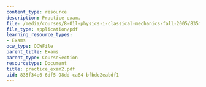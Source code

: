 ```yaml
---
content_type: resource
description: Practice exam.
file: /media/courses/8-01l-physics-i-classical-mechanics-fall-2005/835f34e66df598ddca84bfbdc2eabdf1_practice_exam2.pdf
file_type: application/pdf
learning_resource_types:
- Exams
ocw_type: OCWFile
parent_title: Exams
parent_type: CourseSection
resourcetype: Document
title: practice_exam2.pdf
uid: 835f34e6-6df5-98dd-ca84-bfbdc2eabdf1
---
```


